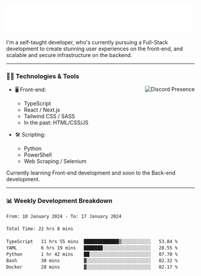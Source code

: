 <img src="assets/wave.svg" alt=":wave:" />

I'm a self-taught developer, who's currently pursuing a Full-Stack development to create stunning user experiences on the front-end, and scalable and secure infrastructure on the backend.

---

### 🧑‍💻 Technologies & Tools

<a href="https://discord.com/users/414304208649453568" target="_blank" rel="nofollow">
   <img src="https://lanyard-profile-readme.vercel.app/api/414304208649453568?idleMessage=Probably%20doing%20something%20else..." alt="Discord Presence" align="right">
</a>

- 🖥️ Front-end:

  - TypeScript
  - React / Next.js
  - Tailwind CSS / SASS
  - In the past: HTML/CSS/JS

- 🛠 Scripting:

  - Python
  - PowerShell
  - Web Scraping / Selenium

Currently learning Front-end development and soon to the Back-end development.

---

### 📊 Weekly Development Breakdown

<!-- ![ccrsxx's GitHub Stats](https://github-readme-stats.vercel.app/api?username=ccrsxx&count_private=true&theme=tokyonight) -->
<!-- ![ccrsxx's Top Langs](https://github-readme-stats.vercel.app/api/top-langs/?username=ccrsxx&hide=lua,java,html&theme=tokyonight) -->

<!--START_SECTION:waka-->

```txt
From: 10 January 2024 - To: 17 January 2024

Total Time: 22 hrs 8 mins

TypeScript   11 hrs 55 mins  █████████████▒░░░░░░░░░░░   53.84 %
YAML         6 hrs 19 mins   ███████░░░░░░░░░░░░░░░░░░   28.55 %
Python       1 hr 42 mins    ██░░░░░░░░░░░░░░░░░░░░░░░   07.70 %
Bash         30 mins         ▓░░░░░░░░░░░░░░░░░░░░░░░░   02.32 %
Docker       28 mins         ▓░░░░░░░░░░░░░░░░░░░░░░░░   02.17 %
```

<!--END_SECTION:waka-->
